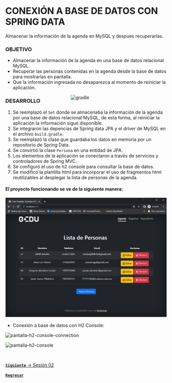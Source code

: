 # CONEXIÓN A BASE DE DATOS CON SPRING DATA

Almacenar la información de la agenda en MySQL y despues recuperarlas.

### OBJETIVO

- Almacenar la información de la agenda en una base de datos relacional MySQL.
- Recuperar las personas contenidas en la agenda desde la base de datos para mostrarlas en pantalla.
- Que la información ingresada no desaparezca al momento de reiniciar la aplicación.

<img align="right" src="https://kinsta.com/wp-content/uploads/2019/04/logo-mysql-1.svg" alt="gradle" width="300"/>

### DESARROLLO

1. Se reemplazó el `Set` donde se almacenaba la información de la agenda por una base de datos relacional MySQL, de esta forma, al reiniciar la aplicación la información sigue disponible.
2. Se integraron las depencias de Spring data JPA y el driver de MySQL en el archivo `build.gradle`.
3. Se reemplazó la clase que guardaba los datos en memoria por un repositorio de Spring Data.
4. Se convirtió la clase `Persona` en una entidad de JPA.
5. Los elementos de la aplicación se conectaron a través de servicios y controladores de Spring MVC.
6. Se configuró el uso de h2 console para consultar la base de datos.
7. Se modificó la plantilla html para incorporar el uso de fragmentos html reutilizables al desplegar la lista de personas de la agenda.

#### El proyecto funcionando se ve de la siguiente manera:
![pantalla-aplicacion](img/index.png)

- Conexión a base de datos con H2 Console:

![pantalla-h2-console-connection](img/pantalla-h2-console-connection.png)

![pantalla-h2-console](img/pantalla-h2-console.png)



<br>

[**`Siguiente`** -> Sesión 02](../Sesion2/Postwork)

[**`Regresar`**](./)

